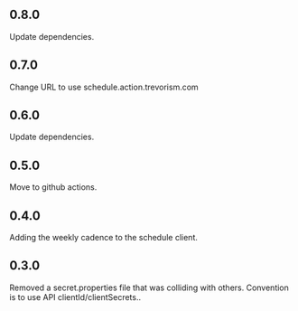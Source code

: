 ## 0.8.0

Update dependencies.

## 0.7.0

Change URL to use schedule.action.trevorism.com

## 0.6.0

Update dependencies.

## 0.5.0

Move to github actions.

## 0.4.0

Adding the weekly cadence to the schedule client.

## 0.3.0

Removed a secret.properties file that was colliding with others. Convention is to use API clientId/clientSecrets..


